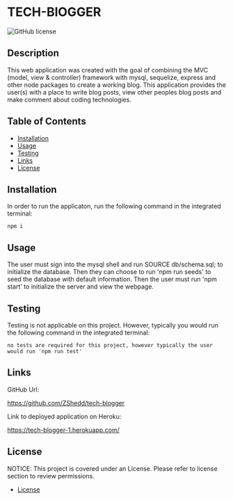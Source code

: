 # TECH-BlOGGER

![GitHub license](https://img.shields.io/badge/License-MIT-blue.svg)

## Description

This web application was created with the goal of combining the MVC (model, view & controller) framework with mysql, sequelize, express and other node packages to create a working blog. This application provides the user(s) with a place to write blog posts, view other peoples blog posts and make comment about coding technologies.

## Table of Contents

- [Installation](#installation)
- [Usage](#usage)
- [Testing](#testing)
- [Links](#links)
- [License](#license)

## Installation

In order to run the applicaton, run the following command in the integrated terminal:

    npm i

## Usage

The user must sign into the mysql shell and run SOURCE db/schema.sql; to initialize the database. Then they can choose to run 'npm run seeds' to seed the database with default information. Then the user must run 'npm start' to initialize the server and view the webpage.


## Testing

Testing is not applicable on this project. However, typically you would run the following command in the integrated terminal:

    no tests are required for this project, however typically the user would run 'npm run test'

## Links

GitHub Url:

https://github.com/ZShedd/tech-blogger

Link to deployed application on Heroku:

https://tech-blogger-1.herokuapp.com/

## License

NOTICE:
This project is covered under an License. Please refer to license section to review permissions.

- [License](#license)

